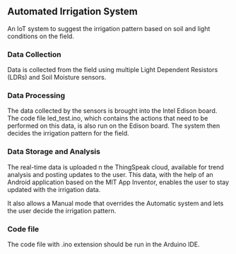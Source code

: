 ## Automated Irrigation System

An IoT system to suggest the irrigation pattern based on soil and light conditions on the field. 

### Data Collection

Data is collected from the field using multiple Light Dependent Resistors (LDRs) and Soil Moisture sensors. 

### Data Processing

The data collected by the sensors is brought into the Intel Edison board. The code file led_test.ino, which contains the actions that need to be performed on this data, is also run on the Edison board. The system then decides the irrigation pattern for the field.

### Data Storage and Analysis

The real-time data is uploaded n the ThingSpeak cloud, available for trend analysis and posting updates to the user. This data, with the help of an Android application based on the MIT App Inventor, enables the user to stay updated with the irrigation data.

It also allows a Manual mode that overrides the Automatic system and lets the user decide the irrigation pattern.

### Code file

The code file with .ino extension should be run in the Arduino IDE.

